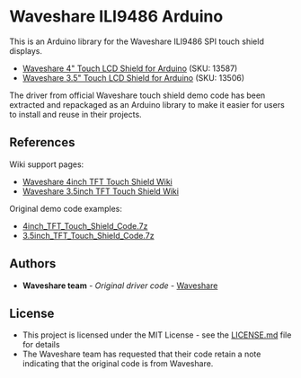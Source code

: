 # Waveshare ILI9486 Arduino

This is an Arduino library for the Waveshare ILI9486 SPI touch shield displays.
- [Waveshare 4" Touch LCD Shield for Arduino](https://www.waveshare.com/product/modules/oleds-lcds/arduino-lcd/4inch-tft-touch-shield.htm) (SKU: 13587)
- [Waveshare 3.5" Touch LCD Shield for Arduino](https://www.waveshare.com/product/modules/oleds-lcds/arduino-lcd/3.5inch-tft-touch-shield.htm) (SKU: 13506)

The driver from official Waveshare touch shield demo code has been extracted and repackaged as an Arduino
library to make it easier for users to install and reuse in their projects.

## References

Wiki support pages:
- [Waveshare 4inch TFT Touch Shield Wiki](https://www.waveshare.com/wiki/4inch_TFT_Touch_Shield)
- [Waveshare 3.5inch TFT Touch Shield Wiki](https://www.waveshare.com/wiki/3.5inch_TFT_Touch_Shield)

Original demo code examples:
- [4inch_TFT_Touch_Shield_Code.7z](https://www.waveshare.com/wiki/File:4inch_TFT_Touch_Shield_Code.7z)
- [3.5inch_TFT_Touch_Shield_Code.7z](https://www.waveshare.com/wiki/File:3.5inch_TFT_Touch_Shield_Code.7z)

## Authors

* **Waveshare team** - *Original driver code* - [Waveshare](https://www.waveshare.com/)

## License

- This project is licensed under the MIT License - see the [LICENSE.md](LICENSE.md) file for details
- The Waveshare team has requested that their code retain a note indicating that the original code is from Waveshare.
